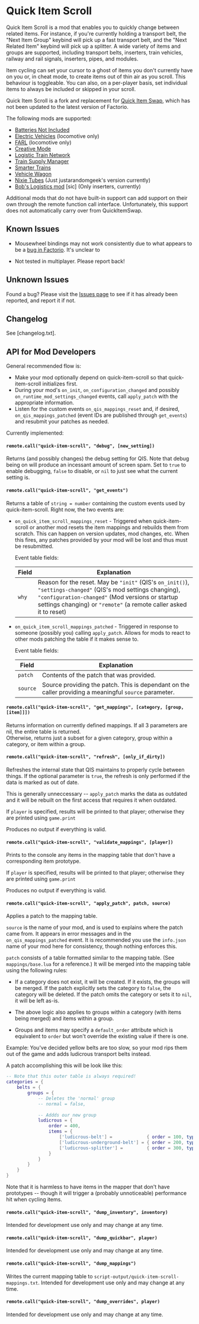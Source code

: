# Quick Item Scroll

Quick Item Scroll is a mod that enables you to quickly change between related items.  For instance, if you're currently
holding a transport belt, the "Next Item Group" keybind will pick up a fast transport belt, and the "Next Related Item"
keybind will pick up a splitter. A wide variety of items and groups are supported, including transport belts, inserters,
train vehicles, railway and rail signals, inserters, pipes, and modules.

Item cycling can set your cursor to a ghost of items you don't currently have on you or, in cheat mode, to create items
out of thin air as you scroll. This behaviour is toggleable. You can also, on a per-player basis, set individual items
to always be included or skipped in your scroll.

Quick Item Scroll is a fork and replacement for [Quick Item Swap](https://mods.factorio.com/mod/QuickItemSwap), which
has not been updated to the latest version of Factorio.

The following mods are supported:
 
  * [Batteries Not Included](https://mods.factorio.com/mods/dewiniaid/BatteriesNotIncluded)
  * [Electric Vehicles](https://mods.factorio.com/mod/ElectricVehicles3) (locomotive only)
  * [FARL](https://mods.factorio.com/mod/FARL) (locomotive only)
  * [Creative Mode](https://mods.factorio.com/mod/creative-mode-fix)
  * [Logistic Train Network](https://mods.factorio.com/mod/LogisticTrainNetwork)
  * [Train Supply Manager](https://mods.factorio.com/mod/train-pubsub)
  * [Smarter Trains](https://mods.factorio.com/mod/SmartTrains)
  * [Vehicle Wagon](https://mods.factorio.com/mod/Vehicle%20Wagon)
  * [Nixie Tubes](https://mods.factorio.com/mod/nixie-tubes) (Just justarandomgeek's version currently)
  * [Bob's Logistics mod](https://mods.factorio.com/mod/boblogistics) [sic] (Only inserters, currently)

Additional mods that do not have built-in support can add support on their own through the remote function call
interface. Unfortunately, this support does not automatically carry over from QuickItemSwap.
   
## Known Issues

* Mousewheel bindings may not work consistently due to what appears to be a
  [bug in Factorio](https://forums.factorio.com/viewtopic.php?f=34&t=54327). It's unclear to 
 
* Not tested in multiplayer.  Please report back!

## Unknown Issues
   
Found a bug?  Please visit the [Issues page](https://github.com/alercah/quick-item-scroll/issues) to see if it has 
already been reported, and report it if not.

## Changelog

See [changelog.txt].

## API for Mod Developers 

General recommended flow is:

 - Make your mod optionally depend on quick-item-scroll so that quick-item-scroll initializes first.
 - During your mod's `on_init`, `on_configuration_changed` and possibly `on_runtime_mod_settings_changed` events, call
   `apply_patch` with the appropriate information.
 - Listen for the custom events `on_qis_mappings_reset` and, if desired, `on_qis_mappings_patched` (event IDs are 
   published through `get_events`) and resubmit your patches as needed. 

Currently implemented:

#### `remote.call("quick-item-scroll", "debug", [new_setting])`

Returns (and possibly changes) the debug setting for QIS. Note that debug being on will produce an incessant amount
of screen spam.  Set to `true` to enable debugging, `false` to disable, or `nil` to just see what the current setting is.
 
#### `remote.call("quick-item-scroll", "get_events")`

Returns a table of `string = number` containing the custom events used by quick-item-scroll.  Right now, the two events
are:
  
  - `on_quick_item_scroll_mappings_reset` - Triggered when quick-item-scroll or
    another mod resets the item mappings and rebuilds them from scratch.  This
    can happen on version updates, mod changes, etc.  When this fires, any
    patches provided by your mod will be lost and thus must be resubmitted.
  
    Event table fields:
    
    | Field | Explanation |
    | ----- | ----------- |
    | `why` | Reason for the reset.  May be `"init"` (QIS's `on_init()`), `"settings-changed"` (QIS's mod settings changing), `"configuration-changed"` (Mod versions or startup settings changing) or `"remote"` (a remote caller asked it to reset)  

  - `on_quick_item_scroll_mappings_patched` - Triggered in response to someone
    (possibly you) calling `apply_patch`.  Allows for mods to react to other
    mods patching the table if it makes sense to.   
  
    Event table fields:
    
    | Field | Explanation |
    | ----- | ----------- |
    | `patch` | Contents of the patch that was provided.
    | `source` | Source providing the patch.  This is dependant on the caller providing a meaningful `source` parameter.
    
#### `remote.call("quick-item-scroll", "get_mappings", [category, [group, [item]]])`

Returns information on currently defined mappings.  If all 3 parameters are nil, the entire table is returned.  
Otherwise, returns just a subset for a given category, group within a category, or item within a group.

#### `remote.call("quick-item-scroll", "refresh", [only_if_dirty])`

Refreshes the internal state that QIS maintains to properly cycle between things.  If the optional parameter is `true`,
the refresh is only performed if the data is marked as out of date.

This is generally unneccessary -- `apply_patch` marks the data as outdated and it will be rebuilt on the first access
that requires it when outdated.

If `player` is specified, results will be printed to that player; otherwise they are printed using `game.print`
 
Produces no output if everything is valid.

#### `remote.call("quick-item-scroll", "validate_mappings", [player])`

Prints to the console any items in the mapping table that don't have a corresponding item prototype.

If `player` is specified, results will be printed to that player; otherwise they are printed using `game.print`
 
Produces no output if everything is valid.

#### `remote.call("quick-item-scroll", "apply_patch", patch, source)`

Applies a patch to the mapping table.

`source` is the name of your mod, and is used to explains where the patch came from.  It appears in error messages and 
in the `on_qis_mappings_patched` event.  It is recommended you use the `info.json` name of your mod here for
consistency, though nothing enforces this.

`patch` consists of a table formatted similar to the mapping table.  (See `mappings/base.lua` for a reference.)  It will
be merged into the mapping table using the following rules:

- If a category does not exist, it will be created.  If it exists, the groups will be merged.  If the patch explicitly 
  sets the category to `false`, the category will be deleted.  If the patch omits the category or sets it to `nil`, it 
  will be left as-is.
  
- The above logic also applies to groups within a category (with items being merged) and items within a group.

- Groups and items may specify a `default_order` attribute which is equivalent to `order` but won't override the 
  existing value if there is one.
  
Example: You've decided yellow belts are too slow, so your mod rips them out of the game and adds ludicrous transport 
belts instead.
 
A patch accomplishing this will be look like this:

```lua
-- Note that this outer table is always required!
categories = {
    belts = {
        groups = {
            -- Deletes the 'normal' group
            -- normal = false,
                
            -- Addds our new group
            ludicrous = {
                order = 400,
                items = {
                    ['ludicrous-belt'] =             { order = 100, type = 'belt' },
                    ['ludicrous-underground-belt'] = { order = 200, type = 'underground' },
                    ['ludicrous-splitter'] =         { order = 300, type = 'splitter' },
                }
            }
        }
    }
}
```

Note that it is harmless to have items in the mapper that don't have prototypes -- though it will trigger a (probably
unnoticeable) performance hit when cycling items.

#### `remote.call("quick-item-scroll", "dump_inventory", inventory)`

Intended for development use only and may change at any time.

#### `remote.call("quick-item-scroll", "dump_quickbar", player)`

Intended for development use only and may change at any time.

#### `remote.call("quick-item-scroll", "dump_mappings")`

Writes the current mapping table to `script-output/quick-item-scroll-mappings.txt`. Intended for development use only and
may change at any time.

#### `remote.call("quick-item-scroll", "dump_overrides", player)`

Intended for development use only and may change at any time.
